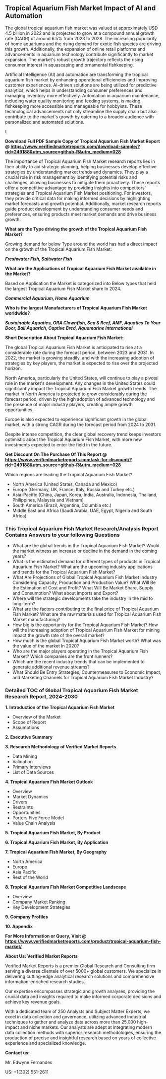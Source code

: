 <h2>Tropical Aquarium Fish Market Impact of AI and Automation</h2><p>The global tropical aquarium fish market was valued at approximately USD 4.5 billion in 2022 and is projected to grow at a compound annual growth rate (CAGR) of around 6.5% from 2023 to 2028. The increasing popularity of home aquariums and the rising demand for exotic fish species are driving this growth. Additionally, the expansion of online retail platforms and advancements in aquarium technology contribute significantly to market expansion. The market's robust growth trajectory reflects the rising consumer interest in aquascaping and ornamental fishkeeping.</p><p>Artificial Intelligence (AI) and automation are transforming the tropical aquarium fish market by enhancing operational efficiencies and improving customer experiences. AI-driven solutions are being utilized for predictive analytics, which helps in understanding consumer preferences and managing inventory more effectively. Automation in aquarium maintenance, including water quality monitoring and feeding systems, is making fishkeeping more accessible and manageable for hobbyists. These technological advancements not only streamline the supply chain but also contribute to the market's growth by catering to a broader audience with personalized and automated solutions.</p>t</p><p id="" class=""><strong>Download Full PDF Sample Copy of Tropical Aquarium Fish Market Report @ <a href="https://www.verifiedmarketreports.com/download-sample/?rid=249188&utm_source=github-R&utm_medium=028" target="_blank">https://www.verifiedmarketreports.com/download-sample/?rid=249188&utm_source=github-R&utm_medium=028</a></strong></p><p>The importance of&nbsp;Tropical Aquarium Fish Market research reports lies in their ability to aid strategic planning, helping businesses develop effective strategies by understanding market trends and dynamics. They play a crucial role in risk management by identifying potential risks and challenges, allowing businesses to mitigate them proactively. These reports offer a competitive advantage by providing insights into competitors' strategies and Tropical Aquarium Fish Market positioning. For investors, they provide critical data for making informed decisions by highlighting market forecasts and growth potential. Additionally, market research reports guide product development by understanding consumer needs and preferences, ensuring products meet market demands and drive business growth.</p><p><strong>What are the&nbsp;Type driving the growth of the Tropical Aquarium Fish Market?</strong></p><p id="" class="">Growing demand for below Type around the world has had a direct impact on the growth of the Tropical Aquarium Fish Market:</p><em><strong>Freshwater Fish, Saltwater Fish</strong></em></p><strong>What are the&nbsp;Applications&nbsp;of Tropical Aquarium Fish Market available in the Market?</strong></p><p id="" class="">Based on Application the Market is categorized into Below types that held the largest Tropical Aquarium Fish Market share In 2024.</p><em><strong>Commercial Aquarium, Home Aquarium</strong></em></p><strong>Who is the largest Manufacturers of Tropical Aquarium Fish Market worldwide?</strong></p><p><em><strong>Sustainable Aquatics, ORA Clownfish, Sea & Reef, AMF, Aquatics To Your Door, Bali Aquarich, Captive Bred, Aquamarine International</strong></em></p><p id="" class=""><strong>Short Description About Tropical Aquarium Fish Market:</strong></p><p>The global Tropical Aquarium Fish Market is anticipated to rise at a considerable rate during the forecast period, between 2023 and 2031. In 2022, the market is growing steadily, and with the increasing adoption of strategies by key players, the market is expected to rise over the projected horizon.</p><p>North America, particularly the United States, will continue to play a pivotal role in the market's development. Any changes in the United States could significantly impact the Tropical Aquarium Fish Market growth trends. The market in North America is projected to grow considerably during the forecast period, driven by the high adoption of advanced technology and the presence of major industry players, creating ample growth opportunities.</p><p>Europe is also expected to experience significant growth in the global market, with a strong CAGR during the forecast period from 2024 to 2031.</p><p>Despite intense competition, the clear global recovery trend keeps investors optimistic about the Tropical Aquarium Fish Market, with more new investments expected to enter the field in the future.</p><p id="" class=""><strong>Get Discount On The Purchase Of This Report @ <a href="https://www.verifiedmarketreports.com/ask-for-discount/?rid=249188&utm_source=github-R&utm_medium=028" target="_blank">https://www.verifiedmarketreports.com/ask-for-discount/?rid=249188&utm_source=github-R&utm_medium=028</a></strong></p>Which regions are leading the Tropical Aquarium Fish Market?</p><ul><li>North America (United States, Canada and Mexico)</li><li>Europe (Germany, UK, France, Italy, Russia and Turkey etc.)</li><li>Asia-Pacific (China, Japan, Korea, India, Australia, Indonesia, Thailand, Philippines, Malaysia and Vietnam)</li><li>South America (Brazil, Argentina, Columbia etc.)</li><li>Middle East and Africa (Saudi Arabia, UAE, Egypt, Nigeria and South Africa)</li></ul><h3 id="" class="">This Tropical Aquarium Fish Market Research/Analysis Report Contains Answers to your following Questions</h3><ul><li>What are the global trends in the Tropical Aquarium Fish Market? Would the market witness an increase or decline in the demand in the coming years?</li><li>What is the estimated demand for different types of products in Tropical Aquarium Fish Market? What are the upcoming industry applications and trends for the Tropical Aquarium Fish Market?</li><li>What Are Projections of Global Tropical Aquarium Fish Market Industry Considering Capacity, Production and Production Value? What Will Be the Estimation of Cost and Profit? What Will Be Market Share, Supply and Consumption? What about imports and Export?</li><li>Where will the strategic developments take the industry in the mid to long-term?</li><li>What are the factors contributing to the final price of Tropical Aquarium Fish Market? What are the raw materials used for Tropical Aquarium Fish Market manufacturing?</li><li>How big is the opportunity for the Tropical Aquarium Fish Market? How will the increasing adoption of Tropical Aquarium Fish Market for mining impact the growth rate of the overall market?</li><li>How much is the global Tropical Aquarium Fish Market worth? What was the value of the market In 2020?</li><li>Who are the major players operating in the Tropical Aquarium Fish Market? Which companies are the front runners?</li><li>Which are the recent industry trends that can be implemented to generate additional revenue streams?</li><li>What Should Be Entry Strategies, Countermeasures to Economic Impact, and Marketing Channels for Tropical Aquarium Fish Market Industry?</li></ul><h3 id="" class="">Detailed TOC of Global Tropical Aquarium Fish Market Research Report, 2024-2030</h3><p id="" class=""><strong>1. Introduction of the Tropical Aquarium Fish Market</strong></p><ul><li>Overview of the Market</li><li>Scope of Report</li><li>Assumptions</li></ul><p id="" class=""><strong>2. Executive Summary</strong></p><p id="" class=""><strong>3. Research Methodology of Verified Market Reports</strong></p><ul><li>Data Mining</li><li>Validation</li><li>Primary Interviews</li><li>List of Data Sources</li></ul><p id="" class=""><strong>4. Tropical Aquarium Fish Market Outlook</strong></p><ul><li>Overview</li><li>Market Dynamics</li><li>Drivers</li><li>Restraints</li><li>Opportunities</li><li>Porters Five Force Model</li><li>Value Chain Analysis</li></ul><p id="" class=""><strong>5. Tropical Aquarium Fish Market, By Product</strong></p><p id="" class=""><strong>6. Tropical Aquarium Fish Market, By Application</strong></p><p id="" class=""><strong>7. Tropical Aquarium Fish Market, By Geography</strong></p><ul><li>North America</li><li>Europe</li><li>Asia Pacific</li><li>Rest of the World</li></ul><p id="" class=""><strong>8. Tropical Aquarium Fish Market Competitive Landscape</strong></p><ul><li>Overview</li><li>Company Market Ranking</li><li>Key Development Strategies</li></ul><p id="" class=""><strong>9. Company Profiles</strong></p><p id="" class=""><strong>10. Appendix</strong></p><p id="" class=""><strong>For More Information or Query, Visit @ <a href="https://www.verifiedmarketreports.com/product/tropical-aquarium-fish-market/" target="_blank">https://www.verifiedmarketreports.com/product/tropical-aquarium-fish-market/</a></strong></p><p id="" class=""><strong>About Us: Verified Market Reports</strong></p><p id="" class="">Verified Market Reports is a premier Global Research and Consulting firm serving a diverse clientele of over 5000+ global customers. We specialize in delivering cutting-edge analytical research solutions and comprehensive information-enriched research studies.</p><p id="" class="">Our expertise encompasses strategic and growth analyses, providing the crucial data and insights required to make informed corporate decisions and achieve key revenue goals.</p><p id="" class="">With a dedicated team of 250 Analysts and Subject Matter Experts, we excel in data collection and governance, utilizing advanced industrial techniques to gather and analyze data across more than 25,000 high-impact and niche markets. Our analysts are adept at integrating modern data collection methods with superior research methodologies, ensuring the production of precise and insightful research based on years of collective experience and specialized knowledge.</p><p id="" class=""><strong>Contact us:</strong></p><p id="" class="">Mr. Edwyne Fernandes</p><p id="" class="">US: +1(302) 551-2611</p>